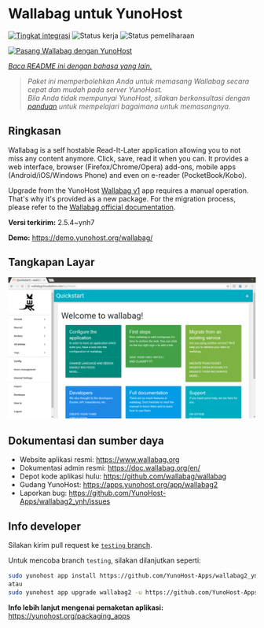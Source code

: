 <!--
N.B.: README ini dibuat secara otomatis oleh <https://github.com/YunoHost/apps/tree/master/tools/readme_generator>
Ini TIDAK boleh diedit dengan tangan.
-->

# Wallabag untuk YunoHost

[![Tingkat integrasi](https://dash.yunohost.org/integration/wallabag2.svg)](https://ci-apps.yunohost.org/ci/apps/wallabag2/) ![Status kerja](https://ci-apps.yunohost.org/ci/badges/wallabag2.status.svg) ![Status pemeliharaan](https://ci-apps.yunohost.org/ci/badges/wallabag2.maintain.svg)

[![Pasang Wallabag dengan YunoHost](https://install-app.yunohost.org/install-with-yunohost.svg)](https://install-app.yunohost.org/?app=wallabag2)

*[Baca README ini dengan bahasa yang lain.](./ALL_README.md)*

> *Paket ini memperbolehkan Anda untuk memasang Wallabag secara cepat dan mudah pada server YunoHost.*  
> *Bila Anda tidak mempunyai YunoHost, silakan berkonsultasi dengan [panduan](https://yunohost.org/install) untuk mempelajari bagaimana untuk memasangnya.*

## Ringkasan

Wallabag is a self hostable Read-It-Later application allowing you to not miss any content anymore. Click, save, read it when you can.
It provides a web interface, browser (Firefox/Chrome/Opera) add-ons, mobile apps (Android/iOS/Windows Phone) and even on e-reader (PocketBook/Kobo).

Upgrade from the YunoHost [Wallabag v1](https://github.com/YunoHost-Apps/wallabag_ynh) app requires a manual operation. That's why it's provided as a new package. For the migration process, please refer to the [Wallabag official documentation](https://doc.wallabag.org/en/user/import/wallabagv1.html).


**Versi terkirim:** 2.5.4~ynh7

**Demo:** <https://demo.yunohost.org/wallabag/>

## Tangkapan Layar

![Tangkapan Layar pada Wallabag](./doc/screenshots/screenshot1.webp)

## Dokumentasi dan sumber daya

- Website aplikasi resmi: <https://www.wallabag.org>
- Dokumentasi admin resmi: <https://doc.wallabag.org/en/>
- Depot kode aplikasi hulu: <https://github.com/wallabag/wallabag>
- Gudang YunoHost: <https://apps.yunohost.org/app/wallabag2>
- Laporkan bug: <https://github.com/YunoHost-Apps/wallabag2_ynh/issues>

## Info developer

Silakan kirim pull request ke [`testing` branch](https://github.com/YunoHost-Apps/wallabag2_ynh/tree/testing).

Untuk mencoba branch `testing`, silakan dilanjutkan seperti:

```bash
sudo yunohost app install https://github.com/YunoHost-Apps/wallabag2_ynh/tree/testing --debug
atau
sudo yunohost app upgrade wallabag2 -u https://github.com/YunoHost-Apps/wallabag2_ynh/tree/testing --debug
```

**Info lebih lanjut mengenai pemaketan aplikasi:** <https://yunohost.org/packaging_apps>
